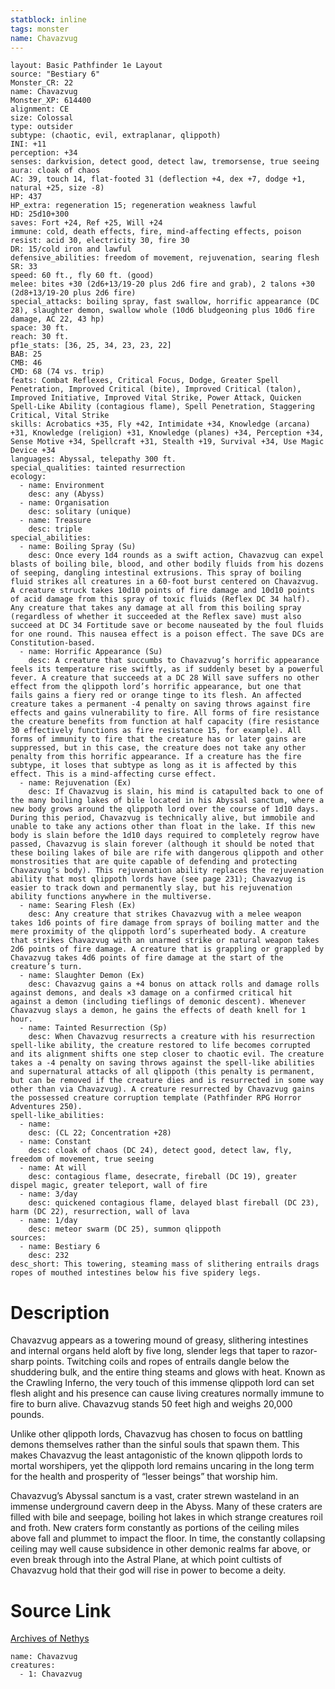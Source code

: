 ```yaml
---
statblock: inline
tags: monster
name: Chavazvug
---
```

```statblock
layout: Basic Pathfinder 1e Layout
source: "Bestiary 6"
Monster_CR: 22
name: Chavazvug
Monster_XP: 614400
alignment: CE
size: Colossal
type: outsider
subtype: (chaotic, evil, extraplanar, qlippoth)
INI: +11
perception: +34
senses: darkvision, detect good, detect law, tremorsense, true seeing
aura: cloak of chaos
AC: 39, touch 14, flat-footed 31 (deflection +4, dex +7, dodge +1, natural +25, size -8)
HP: 437
HP_extra: regeneration 15; regeneration weakness lawful
HD: 25d10+300
saves: Fort +24, Ref +25, Will +24
immune: cold, death effects, fire, mind-affecting effects, poison
resist: acid 30, electricity 30, fire 30
DR: 15/cold iron and lawful
defensive_abilities: freedom of movement, rejuvenation, searing flesh
SR: 33
speed: 60 ft., fly 60 ft. (good)
melee: bites +30 (2d6+13/19-20 plus 2d6 fire and grab), 2 talons +30 (2d8+13/19-20 plus 2d6 fire)
special_attacks: boiling spray, fast swallow, horrific appearance (DC 28), slaughter demon, swallow whole (10d6 bludgeoning plus 10d6 fire damage, AC 22, 43 hp)
space: 30 ft.
reach: 30 ft.
pf1e_stats: [36, 25, 34, 23, 23, 22]
BAB: 25
CMB: 46
CMD: 68 (74 vs. trip)
feats: Combat Reflexes, Critical Focus, Dodge, Greater Spell Penetration, Improved Critical (bite), Improved Critical (talon), Improved Initiative, Improved Vital Strike, Power Attack, Quicken Spell-Like Ability (contagious flame), Spell Penetration, Staggering Critical, Vital Strike
skills: Acrobatics +35, Fly +42, Intimidate +34, Knowledge (arcana) +31, Knowledge (religion) +31, Knowledge (planes) +34, Perception +34, Sense Motive +34, Spellcraft +31, Stealth +19, Survival +34, Use Magic Device +34
languages: Abyssal, telepathy 300 ft.
special_qualities: tainted resurrection
ecology:
  - name: Environment
    desc: any (Abyss)
  - name: Organisation
    desc: solitary (unique)
  - name: Treasure
    desc: triple
special_abilities:
  - name: Boiling Spray (Su)
    desc: Once every 1d4 rounds as a swift action, Chavazvug can expel blasts of boiling bile, blood, and other bodily fluids from his dozens of seeping, dangling intestinal extrusions. This spray of boiling fluid strikes all creatures in a 60-foot burst centered on Chavazvug. A creature struck takes 10d10 points of fire damage and 10d10 points of acid damage from this spray of toxic fluids (Reflex DC 34 half). Any creature that takes any damage at all from this boiling spray (regardless of whether it succeeded at the Reflex save) must also succeed at DC 34 Fortitude save or become nauseated by the foul fluids for one round. This nausea effect is a poison effect. The save DCs are Constitution-based.
  - name: Horrific Appearance (Su)
    desc: A creature that succumbs to Chavazvug’s horrific appearance feels its temperature rise swiftly, as if suddenly beset by a powerful fever. A creature that succeeds at a DC 28 Will save suffers no other effect from the qlippoth lord’s horrific appearance, but one that fails gains a fiery red or orange tinge to its flesh. An affected creature takes a permanent -4 penalty on saving throws against fire effects and gains vulnerability to fire. All forms of fire resistance the creature benefits from function at half capacity (fire resistance 30 effectively functions as fire resistance 15, for example). All forms of immunity to fire that the creature has or later gains are suppressed, but in this case, the creature does not take any other penalty from this horrific appearance. If a creature has the fire subtype, it loses that subtype as long as it is affected by this effect. This is a mind-affecting curse effect.
  - name: Rejuvenation (Ex)
    desc: If Chavazvug is slain, his mind is catapulted back to one of the many boiling lakes of bile located in his Abyssal sanctum, where a new body grows around the qlippoth lord over the course of 1d10 days. During this period, Chavazvug is technically alive, but immobile and unable to take any actions other than float in the lake. If this new body is slain before the 1d10 days required to completely regrow have passed, Chavazvug is slain forever (although it should be noted that these boiling lakes of bile are rife with dangerous qlippoth and other monstrosities that are quite capable of defending and protecting Chavazvug’s body). This rejuvenation ability replaces the rejuvenation ability that most qlippoth lords have (see page 231); Chavazvug is easier to track down and permanently slay, but his rejuvenation ability functions anywhere in the multiverse.
  - name: Searing Flesh (Ex)
    desc: Any creature that strikes Chavazvug with a melee weapon takes 1d6 points of fire damage from sprays of boiling matter and the mere proximity of the qlippoth lord’s superheated body. A creature that strikes Chavazvug with an unarmed strike or natural weapon takes 2d6 points of fire damage. A creature that is grappling or grappled by Chavazvug takes 4d6 points of fire damage at the start of the creature’s turn.
  - name: Slaughter Demon (Ex)
    desc: Chavazvug gains a +4 bonus on attack rolls and damage rolls against demons, and deals ×3 damage on a confirmed critical hit against a demon (including tieflings of demonic descent). Whenever Chavazvug slays a demon, he gains the effects of death knell for 1 hour.
  - name: Tainted Resurrection (Sp)
    desc: When Chavazvug resurrects a creature with his resurrection spell-like ability, the creature restored to life becomes corrupted and its alignment shifts one step closer to chaotic evil. The creature takes a -4 penalty on saving throws against the spell-like abilities and supernatural attacks of all qlippoth (this penalty is permanent, but can be removed if the creature dies and is resurrected in some way other than via Chavazvug). A creature resurrected by Chavazvug gains the possessed creature corruption template (Pathfinder RPG Horror Adventures 250).
spell-like_abilities:
  - name:
    desc: (CL 22; Concentration +28)
  - name: Constant
    desc: cloak of chaos (DC 24), detect good, detect law, fly, freedom of movement, true seeing
  - name: At will
    desc: contagious flame, desecrate, fireball (DC 19), greater dispel magic, greater teleport, wall of fire
  - name: 3/day
    desc: quickened contagious flame, delayed blast fireball (DC 23), harm (DC 22), resurrection, wall of lava
  - name: 1/day
    desc: meteor swarm (DC 25), summon qlippoth
sources:
  - name: Bestiary 6
    desc: 232
desc_short: This towering, steaming mass of slithering entrails drags ropes of mouthed intestines below his five spidery legs.
```
# Description
Chavazvug appears as a towering mound of greasy, slithering intestines and internal organs held aloft by five long, slender legs that taper to razor-sharp points. Twitching coils and ropes of entrails dangle below the shuddering bulk, and the entire thing steams and glows with heat. Known as the Crawling Inferno, the very touch of this immense qlippoth lord can set flesh alight and his presence can cause living creatures normally immune to fire to burn alive. Chavazvug stands 50 feet high and weighs 20,000 pounds. 

Unlike other qlippoth lords, Chavazvug has chosen to focus on battling demons themselves rather than the sinful souls that spawn them. This makes Chavazvug the least antagonistic of the known qlippoth lords to mortal worshipers, yet the qlippoth lord remains uncaring in the long term for the health and prosperity of “lesser beings” that worship him. 

Chavazvug’s Abyssal sanctum is a vast, crater strewn wasteland in an immense underground cavern deep in the Abyss. Many of these craters are filled with bile and seepage, boiling hot lakes in which strange creatures roil and froth. New craters form constantly as portions of the ceiling miles above fall and plummet to impact the floor. In time, the constantly collapsing ceiling may well cause subsidence in other demonic realms far above, or even break through into the Astral Plane, at which point cultists of Chavazvug hold that their god will rise in power to become a deity.
# Source Link
[Archives of Nethys](https://aonprd.com/MonsterDisplay.aspx?ItemName=Chavazvug)
```encounter-table
name: Chavazvug
creatures:
  - 1: Chavazvug
```
